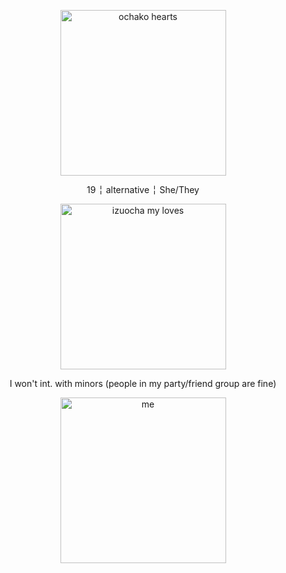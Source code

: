 <p align="center">
<img width="265" src="https://cdn.discordapp.com/attachments/1102610455056363591/1387947183218888895/BdBL2rsaSislQAAAABJRU5ErkJggg.png?ex=685f320b&is=685de08b&hm=fe35fd59839609fa2da8865525274421af4e1909d391292af2912d20187bef72&" alt="ochako hearts">
</p>
<p align="center">
19 ╎ alternative ╎ She/They
</p>
<p align="center">
<img width="265" src="https://64.media.tumblr.com/d03fd68afe23293eb1b7d34778c8ba99/4f0adc1542bbac3c-85/s640x960/4dbf9e10e25942fb4e1b87c8cf4dcbc64a75278d.pnj" alt="izuocha my loves">
</p>
<p align="center">
I won't int. with minors (people in my party/friend group are fine)
</p>
<p align="center">
<img width="265" src="https://64.media.tumblr.com/5dc5fe11c75c93c9b15f578ab442f674/4f0adc1542bbac3c-b1/s500x750/19f07ade2e297c26a5d4e2e5275238a7f8174c70.pnj" alt=me irl>
